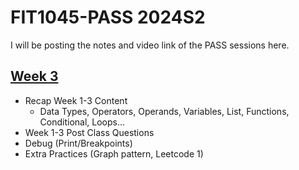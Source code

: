 # FIT1045-PASS 2024S2
I will be posting the notes and video link of the PASS sessions here.


## [Week 3](./Notes/week1-3.md)
- Recap Week 1-3 Content
  - Data Types, Operators, Operands, Variables, List, Functions, Conditional, Loops...
- Week 1-3 Post Class Questions
- Debug (Print/Breakpoints)
- Extra Practices (Graph pattern, Leetcode 1)
